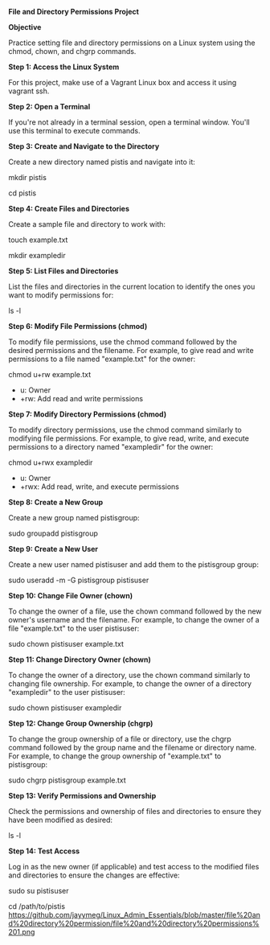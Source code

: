 **File and Directory Permissions Project**

**Objective**

Practice setting file and directory permissions on a Linux system using the chmod, chown, and chgrp commands.

**Step 1: Access the Linux System**

For this project, make use of a Vagrant Linux box and access it using vagrant ssh.

**Step 2: Open a Terminal**

If you're not already in a terminal session, open a terminal window. You'll use this terminal to execute commands.

**Step 3: Create and Navigate to the Directory**

Create a new directory named pistis and navigate into it:

mkdir pistis

cd pistis

**Step 4: Create Files and Directories**

Create a sample file and directory to work with:

touch example.txt

mkdir exampledir

**Step 5: List Files and Directories**

List the files and directories in the current location to identify the ones you want to modify permissions for:

ls -l

**Step 6: Modify File Permissions (chmod)**

To modify file permissions, use the chmod command followed by the desired permissions and the filename. For example, to give read and write permissions to a file named "example.txt" for the owner:

chmod u+rw example.txt

- u: Owner
- +rw: Add read and write permissions

**Step 7: Modify Directory Permissions (chmod)**

To modify directory permissions, use the chmod command similarly to modifying file permissions. For example, to give read, write, and execute permissions to a directory named "exampledir" for the owner:

chmod u+rwx exampledir

- u: Owner
- +rwx: Add read, write, and execute permissions

**Step 8: Create a New Group**

Create a new group named pistisgroup:

sudo groupadd pistisgroup

**Step 9: Create a New User**

Create a new user named pistisuser and add them to the pistisgroup group:

sudo useradd -m -G pistisgroup pistisuser

**Step 10: Change File Owner (chown)**

To change the owner of a file, use the chown command followed by the new owner's username and the filename. For example, to change the owner of a file "example.txt" to the user pistisuser:

sudo chown pistisuser example.txt

**Step 11: Change Directory Owner (chown)**

To change the owner of a directory, use the chown command similarly to changing file ownership. For example, to change the owner of a directory "exampledir" to the user pistisuser:

sudo chown pistisuser exampledir

**Step 12: Change Group Ownership (chgrp)**

To change the group ownership of a file or directory, use the chgrp command followed by the group name and the filename or directory name. For example, to change the group ownership of "example.txt" to pistisgroup:

sudo chgrp pistisgroup example.txt

**Step 13: Verify Permissions and Ownership**

Check the permissions and ownership of files and directories to ensure they have been modified as desired:

ls -l

**Step 14: Test Access**

Log in as the new owner (if applicable) and test access to the modified files and directories to ensure the changes are effective:

sudo su pistisuser

cd /path/to/pistis
https://github.com/jayymeg/Linux_Admin_Essentials/blob/master/file%20and%20directory%20permission/file%20and%20directory%20permissions%201.png
